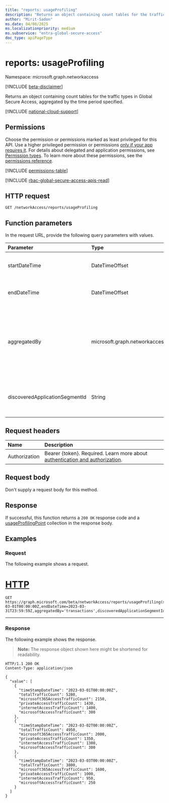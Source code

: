 ```yaml
---
title: "reports: usageProfiling"
description: "Returns an object containing count tables for the traffic types in Global Secure Access."
author: "Mirit-Sadon"
ms.date: 04/08/2025
ms.localizationpriority: medium
ms.subservice: "entra-global-secure-access"
doc_type: apiPageType
---
```


# reports: usageProfiling

Namespace: microsoft.graph.networkaccess

[!INCLUDE [beta-disclaimer](../../includes/beta-disclaimer.md)]

Returns an object containing count tables for the traffic types in Global Secure Access, aggregated by the time period specified.

[!INCLUDE [national-cloud-support](../../includes/global-us.md)]

## Permissions

Choose the permission or permissions marked as least privileged for this API. Use a higher privileged permission or permissions [only if your app requires it](/graph/permissions-overview#best-practices-for-using-microsoft-graph-permissions). For details about delegated and application permissions, see [Permission types](/graph/permissions-overview#permission-types). To learn more about these permissions, see the [permissions reference](/graph/permissions-reference).

<!-- {
  "blockType": "permissions",
  "name": "networkaccess-reports-usageprofiling-permissions"
}
-->
[!INCLUDE [permissions-table](../includes/permissions/networkaccess-reports-usageprofiling-permissions.md)]

[!INCLUDE [rbac-global-secure-access-apis-read](../includes/rbac-for-apis/rbac-global-secure-access-apis-read.md)]

## HTTP request

<!-- {
  "blockType": "ignored"
}
-->
``` http
GET /networkAccess/reports/usageProfiling
```

## Function parameters
In the request URL, provide the following query parameters with values.

|Parameter|Type|Description|
|:---|:---|:---|
|startDateTime|DateTimeOffset|Start of the period for aggregating traffic logs.|
|endDateTime|DateTimeOffset|End of the period for aggregating traffic logs.|
|aggregatedBy|microsoft.graph.networkaccess.aggregationFilter|The aggregation type for the returned data. Options include: transactions, users, devices, bytesSent, bytesReceived, totalBytes.|
|discoveredApplicationSegmentId|String|The unique identifier of the discovered application segment. Optional.|

## Request headers

|Name|Description|
|:---|:---|
|Authorization|Bearer {token}. Required. Learn more about [authentication and authorization](/graph/auth/auth-concepts).|

## Request body

Don't supply a request body for this method.

## Response

If successful, this function returns a `200 OK` response code and a [usageProfilingPoint](../resources/networkaccess-usageprofilingpoint.md) collection in the response body.

## Examples

### Request

The following example shows a request.
# [HTTP](#tab/http)
<!-- {
  "blockType": "request",
  "name": "reportsthis.usageprofiling"
}
-->
``` http
GET https://graph.microsoft.com/beta/networkAccess/reports/usageProfiling(startDateTime=2023-03-01T00:00:00Z,endDateTime=2023-03-31T23:59:59Z,aggregatedBy='transactions',discoveredApplicationSegmentId=null)
```

---

### Response

The following example shows the response.
>**Note:** The response object shown here might be shortened for readability.
<!-- {
  "blockType": "response",
  "truncated": true,
  "@odata.type": "Collection(microsoft.graph.networkaccess.usageProfilingPoint)"
}
-->
``` http
HTTP/1.1 200 OK
Content-Type: application/json

{
  "value": [
    {
      "timeStampDateTime": "2023-03-01T00:00:00Z",
      "totalTrafficCount": 5280,
      "microsoft365AccessTrafficCount": 2150,
      "privateAccessTrafficCount": 1430,
      "internetAccessTrafficCount": 1400,
      "microsoftAccessTrafficCount": 300
    },
    {
      "timeStampDateTime": "2023-03-02T00:00:00Z",
      "totalTrafficCount": 4950,
      "microsoft365AccessTrafficCount": 2000,
      "privateAccessTrafficCount": 1350,
      "internetAccessTrafficCount": 1300,
      "microsoftAccessTrafficCount": 300
    },
    {
      "timeStampDateTime": "2023-03-03T00:00:00Z",
      "totalTrafficCount": 3800,
      "microsoft365AccessTrafficCount": 1600,
      "privateAccessTrafficCount": 1000,
      "internetAccessTrafficCount": 950,
      "microsoftAccessTrafficCount": 250
    }
  ]
}
```